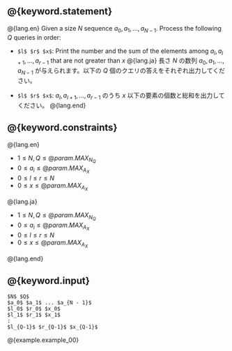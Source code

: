 ## @{keyword.statement}

@{lang.en}
Given a size $N$ sequence $a_0, a_1, \dots, a _ {N - 1}$. Process the following $Q$ queries in order:

- `$l$ $r$ $x$`: Print the number and the sum of the elements among $a_l,a_{l+1},...,a_{r-1}$ that are not greater than $x$
@{lang.ja}
長さ $N$ の数列 $a_0, a_1, \dots, a _ {N - 1}$ が与えられます。以下の $Q$ 個のクエリの答えをそれぞれ出力してください。

- `$l$ $r$ $x$`: $a_l,a_{l+1},...,a_{r-1}$ のうち $x$ 以下の要素の個数と総和を出力してください。
@{lang.end}


## @{keyword.constraints}

@{lang.en}

- $1 \leq N, Q \leq @{param.MAX_N_Q}$
- $0 \leq a_i \leq @{param.MAX_A_X}$
- $0 \leq l \leq r \leq N$
- $0 \leq x \leq @{param.MAX_A_X}$

@{lang.ja}

- $1 \leq N, Q \leq @{param.MAX_N_Q}$
- $0 \leq a_i \leq @{param.MAX_A_X}$
- $0 \leq l \leq r \leq N$
- $0 \leq x \leq @{param.MAX_A_X}$

@{lang.end}

## @{keyword.input}

~~~
$N$ $Q$
$a_0$ $a_1$ ... $a_{N - 1}$
$l_0$ $r_0$ $x_0$
$l_1$ $r_1$ $x_1$
:
$l_{Q-1}$ $r_{Q-1}$ $x_{Q-1}$
~~~

@{example.example_00}
